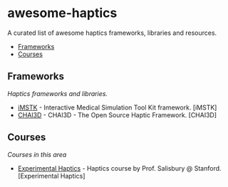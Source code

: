 # awesome-haptics
A curated list of awesome haptics frameworks, libraries and resources.

- [Frameworks](#frameworks)
- [Courses](#courses)


## Frameworks
*Haptics frameworks and libraries.*

* [iMSTK](https://www.imstk.org/) - Interactive Medical Simulation Tool Kit framework. [iMSTK]
* [CHAI3D](https://www.chai3d.org/) - CHAI3D - The Open Source Haptic Framework. [CHAI3D]

## Courses
*Courses in this area*

* [Experimental Haptics](http://web.stanford.edu/class/cs277/) - Haptics course by Prof. Salisbury @ Stanford. [Experimental Haptics]
